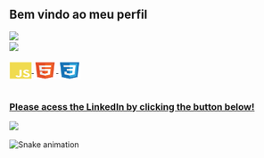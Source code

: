 ## Bem vindo ao meu perfil
<div>
  <a href="https://github.com/LeonardoSantosCruz">
  <img height="180em" src="https://github-readme-stats.vercel.app/api?username=LeonardoSantosCruz&show_icons=true&theme=tokyonight&include_all_commits=true&count_private=true"/>
    </div>
<div>
  <a href="https://github.com/LeonardoSantosCruz">
  
  <img height="180em" src="https://github-readme-stats.vercel.app/api/top-langs/?username=LeonardoSantosCruz&layout=compact&langs_count=6&theme=tokyonight"/>
</div>
<div style="display: inline_block"><br>
  <img align="center" alt="Js" height="30" width="40" src="https://raw.githubusercontent.com/devicons/devicon/master/icons/javascript/javascript-plain.svg">
  <img align="center" alt="HTML" height="30" width="40" src="https://raw.githubusercontent.com/devicons/devicon/master/icons/html5/html5-original.svg">
  <img align="center" alt="CSS" height="30" width="40" src="https://raw.githubusercontent.com/devicons/devicon/master/icons/css3/css3-original.svg">
</div>
 
 <br>
 
  ### Please acess the LinkedIn by clicking the button below!
 
<div> 
  <div>
    <a href="https://www.linkedin.com/in/leonardo-dos-santos-cruz-134377190/" target="_blank"></a> 
    <img src="https://img.shields.io/badge/-LinkedIn-%230077B5?style=for-the-badge&logo=linkedin&logoColor=white">
  <div/>
  
   
  ![Snake animation](https://github.com/LeonardoSantosCruz/LeonardoSantosCruz/blob/output/github-contribution-grid-snake.svg)

</div>
